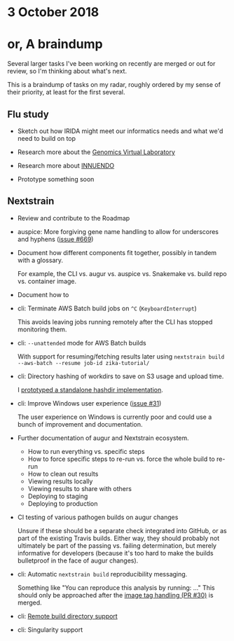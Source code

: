 # 3 October 2018
# or, A braindump

Several larger tasks I've been working on recently are merged or out for
review, so I'm thinking about what's next.

This is a braindump of tasks on my radar, roughly ordered by my sense of their
priority, at least for the first several.


## Flu study

* Sketch out how IRIDA might meet our informatics needs and what we'd need to
  build on top

* Research more about the [Genomics Virtual Laboratory](https://www.ncbi.nlm.nih.gov/pmc/articles/PMC4621043/?report=reader)

* Research more about [INNUENDO](http://www.innuendoweb.org/links)

* Prototype something soon


## Nextstrain

* Review and contribute to the Roadmap


* auspice: More forgiving gene name handling to allow for underscores and
  hyphens ([issue #669](https://github.com/nextstrain/auspice/issues/669))


* Document how different components fit together, possibly in tandem with a
  glossary.

  For example, the CLI vs. augur vs. auspice vs. Snakemake vs. build repo vs.
  container image.


* Document how to 


* cli: Terminate AWS Batch build jobs on `^C` (`KeyboardInterrupt`)

  This avoids leaving jobs running remotely after the CLI has stopped
  monitoring them.


* cli: `--unattended` mode for AWS Batch builds

  With support for resuming/fetching results later using `nextstrain build
  --aws-batch --resume job-id zika-tutorial/`


* cli: Directory hashing of workdirs to save on S3 usage and upload time.

  I [prototyped a standalone hashdir implementation](https://gist.github.com/tsibley/acef98524e976eba5043b55f8f87bac2).


* cli: Improve Windows user experience ([issue #31](https://github.com/nextstrain/cli/issues/31))

  The user experience on Windows is currently poor and could use a bunch of
  improvement and documentation.


* Further documentation of augur and Nextstrain ecosystem.
  
  - How to run everything vs. specific steps
  - How to force specific steps to re-run vs. force the whole build to re-run
  - How to clean out results
  - Viewing results locally
  - Viewing results to share with others
  - Deploying to staging
  - Deploying to production


* CI testing of various pathogen builds on augur changes

  Unsure if these should be a separate check integrated into GitHub, or as part
  of the existing Travis builds.  Either way, they should probably not ultimately
  be part of the passing vs. failing determination, but merely informative for
  developers (because it's too hard to make the builds bulletproof in the face of
  augur changes).


* cli: Automatic `nextstrain build` reproducibility messaging.

  Something like "You can reproduce this analysis by running: ..."  This should
  only be approached after the [image tag handling (PR #30)](https://github.com/nextstrain/cli/pull/30)
  is merged.


* cli: [Remote build directory support](2018-07-19.md#build-directory-locations)


* cli: Singularity support
